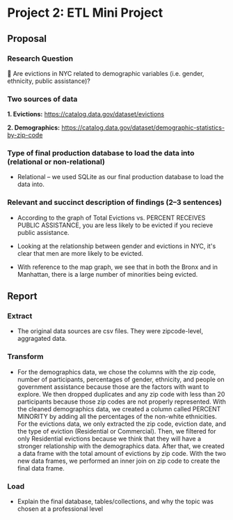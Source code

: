 # Project 2: ETL Mini Project

## Proposal

  ### Research Question
  
   🏡 Are evictions in NYC related to demographic variables (i.e. gender, ethnicity, public assistance)? 

  ### Two sources of data
  
   **1. Evictions:** https://catalog.data.gov/dataset/evictions
   
   **2. Demographics:** https://catalog.data.gov/dataset/demographic-statistics-by-zip-code

  ### Type of final production database to load the data into (relational or non-relational)
  
   * Relational – we used SQLite as our final production database to load the data into.
  
  ### Relevant and succinct description of findings (2–3 sentences)
  
   * According to the graph of Total Evictions vs. PERCENT RECEIVES PUBLIC ASSISTANCE, you are less likely to be evicted if you recieve public assistance.
   
   * Looking at the relationship between gender and evictions in NYC, it's clear that men are more likely to be evicted. 
   
   * With reference to the map graph, we see that in both the Bronx and in Manhattan, there is a large number of minorities being evicted. 
  
## Report

  ### Extract
  
   * The original data sources are csv files. They were zipcode-level, aggragated data. 
  
  ### Transform
  
   * For the demographics data, we chose the columns with the zip code, number of participants, percentages of gender, ethnicity, and people on government assistance because those are the factors with want to explore. We then dropped duplicates and any zip code with less than 20 participants because those zip codes are not properly represented. With the cleaned demographics data, we created a column called PERCENT MINORITY by adding all the percentages of the non-white ethnicities. For the evictions data, we only extracted the zip code, eviction date, and the type of eviction (Residential or Commercial). Then, we filtered for only Residential evictions because we think that they will have a stronger relationship with the demographics data. After that, we created a data frame with the total amount of evictions by zip code. With the two new data frames, we performed an inner join on zip code to create the final data frame.
  
  ### Load

   * Explain the final database, tables/collections, and why the topic was chosen at a professional level

